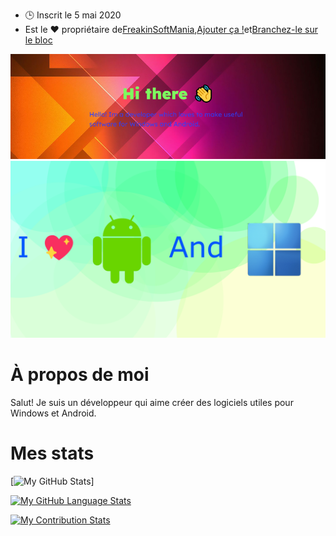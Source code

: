 -   🕒 Inscrit le 5 mai 2020
-   Est le ❤️ propriétaire de[FreakinSoftMania](https://github.com/FreakinSoftMania),[Ajouter ça !](https://github.com/Adding-That-On)et[Branchez-le sur le bloc](https://github.com/Pluging-it-on-block)

![Welcome!](./img/welcome-message.png)![I love Android and Windows!](./img/android-and-windows-fan.png)

# À propos de moi

Salut! Je suis un développeur qui aime créer des logiciels utiles pour Windows et Android.

# Mes stats

\[![My GitHub Stats](https://github-readme-stats.vercel.app/api/?username=Minionguyjpro&count_private=true&theme=react&showicons=true)]

[![My GitHub Language Stats](https://github-readme-stats.vercel.app/api/top-langs/?username=Minionguyjpro&langs_count=5&theme=react)](<>)

[![My Contribution Stats](https://github-contribution-stats.vercel.app/api/?username=Minionguyjpro)](https://github.com/Minionguyjpro/github-contribution-stats/)
